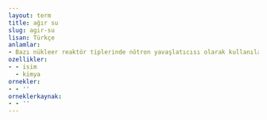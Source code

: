 ```yaml
---
layout: term
title: ağır su
slug: agir-su
lisan: Türkçe
anlamlar:
- Bazı nükleer reaktör tiplerinde nötron yavaşlatıcısı olarak kullanılan, içinde hidrojen atomları yerine döteryum izotopları bulunması sonucu oluşan su
ozellikler:
- - isim
  - kimya
ornekler:
- - ''
orneklerkaynak:
- - ''
---
```

